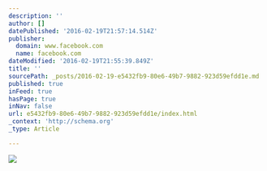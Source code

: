 ```yaml
---
description: ''
author: []
datePublished: '2016-02-19T21:57:14.514Z'
publisher:
  domain: www.facebook.com
  name: facebook.com
dateModified: '2016-02-19T21:55:39.849Z'
title: ''
sourcePath: _posts/2016-02-19-e5432fb9-80e6-49b7-9882-923d59efdd1e.md
published: true
inFeed: true
hasPage: true
inNav: false
url: e5432fb9-80e6-49b7-9882-923d59efdd1e/index.html
_context: 'http://schema.org'
_type: Article

---
```

![](https://scontent.fsnc1-1.fna.fbcdn.net/hphotos-xfl1/v/t1.0-9/12734200_972262022820823_2526818570774130181_n.jpg?oh=c1f02c75c4840364e593cc50f146d288&oe=57618926)